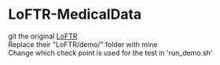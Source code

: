 # LoFTR-MedicalData
git the original [LoFTR](https://github.com/zju3dv/LoFTR#readme)  
Replace their "LoFTR/demo/" folder with mine  
Change which check point is used for the test in 'run_demo.sh'  
